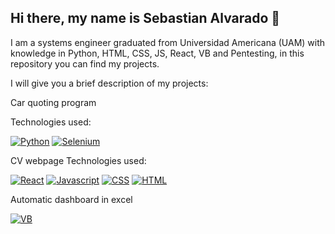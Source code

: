 ## Hi there, my name is Sebastian Alvarado 👋

I am a systems engineer graduated from Universidad Americana (UAM) with knowledge in Python, HTML, CSS, JS, React, VB and Pentesting, in this repository you can find my projects.

I will give you a brief description of my projects:

Car quoting program

Technologies used:

[![Python][Python]][Selenium-url] 
[![Selenium][Selenium]][Python-url]

CV webpage
Technologies used:

[![React][React.js]][React-url]
[![Javascript][Javascript]][Javascript-url]
[![CSS][CSS]][CSS-url]
[![HTML][HTML]][HTML-url]

Automatic dashboard in excel

[![VB][VB]][VB-url]

[VB]: https://img.shields.io/badge/Visual%20Basic-20232A?style=for-the-badge&logo=visualbasic&logoColor=61DAFB
[VB-url]: https://learn.microsoft.com/en-us/dotnet/visual-basic/
[Javascript]: https://img.shields.io/badge/Javascript-20232A?style=for-the-badge&logo=javascript&logoColor=61DAFB
[Javascript-url]: [https://www.selenium.dev/](https://www.javascript.com/)
[CSS]: https://img.shields.io/badge/css-20232A?style=for-the-badge&logo=CSS&logoColor=61DAFB
[CSS-url]: https://www.w3.org/Style/CSS/Overview.en.html
[HTML]: https://img.shields.io/badge/HTML-20232A?style=for-the-badge&logo=html&logoColor=61DAFB
[HTML-url]: https://en.wikipedia.org/wiki/HTML
[Selenium]: https://img.shields.io/badge/selenium-20232A?style=for-the-badge&logo=selenium&logoColor=61DAFB
[Selenium-url]: https://www.selenium.dev/
[Python]: https://img.shields.io/badge/Python-20232A?style=for-the-badge&logo=python&logoColor=61DAFB
[Python-url]: https://www.python.org/
[React.js]: https://img.shields.io/badge/React-20232A?style=for-the-badge&logo=react&logoColor=61DAFB
[React-url]: https://reactjs.org/
